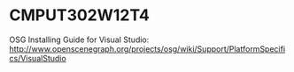 CMPUT302W12T4
=============

OSG Installing Guide for Visual Studio:
http://www.openscenegraph.org/projects/osg/wiki/Support/PlatformSpecifics/VisualStudio
